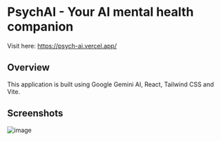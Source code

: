 # PsychAI - Your AI mental health companion

Visit here: https://psych-ai.vercel.app/

## Overview

This application is built using Google Gemini AI, React, Tailwind CSS and Vite.

## Screenshots

![image](https://github.com/abhishekgit03/PsychAI-/assets/92089364/23a379e4-ff71-4e5c-b835-bc67e717aba0)

